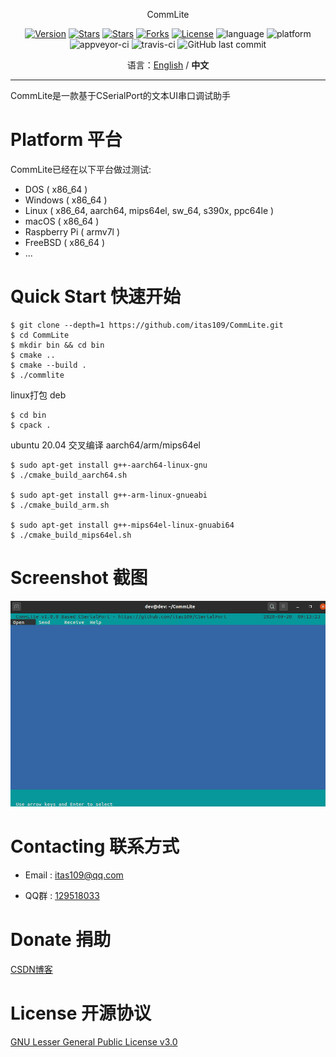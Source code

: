 <p align="center">CommLite</p>

<p align="center">
<a href="https://github.com/itas109/CommLite/releases"><img alt="Version" src="https://img.shields.io/github/release/itas109/CommLite"/></a>
<a href="https://github.com/itas109/CommLite/stargazers"><img alt="Stars" src="https://img.shields.io/github/stars/itas109/CommLite"/></a>
<a href="https://gitee.com/itas109/CommLite"><img alt="Stars" src="https://gitee.com/itas109/CommLite/badge/star.svg?theme=dark"/></a>
<a href="https://github.com/itas109/CommLite/network/members"><img alt="Forks" src="https://img.shields.io/github/forks/itas109/CommLite"/></a>
<a href="https://github.com/itas109/CommLite/blob/master/LICENSE"><img alt="License" src="https://img.shields.io/badge/License-LGPL%203.0-orange"/></a>
<img alt="language" src="https://img.shields.io/badge/language-c++-red"/>
<img alt="platform" src="https://img.shields.io/badge/platform-windows%20%7C%20linux%20%7C%20macos%20%7C%20raspberrypi%20%7C%20freebsd-lightgrey"/>
<img alt="appveyor-ci" src="https://ci.appveyor.com/api/projects/status/po449dxu00oqfpif?svg=true"/>
<img alt="travis-ci" src="https://www.travis-ci.org/itas109/CommLite.svg?branch=master"/>
<img alt="GitHub last commit" src="https://img.shields.io/github/last-commit/itas109/CommLite">
</p>

<p align="center">
语言：<a href="README-EN.md">English</a> / <strong>中文</strong>
</p>

---

CommLite是一款基于CSerialPort的文本UI串口调试助手

# Platform 平台
CommLite已经在以下平台做过测试:

   - DOS ( x86_64 )
   - Windows ( x86_64 )
   - Linux ( x86_64, aarch64, mips64el, sw_64, s390x, ppc64le )
   - macOS ( x86_64 )
   - Raspberry Pi ( armv7l )
   - FreeBSD ( x86_64 )
   - ...

# Quick Start 快速开始

```
$ git clone --depth=1 https://github.com/itas109/CommLite.git
$ cd CommLite
$ mkdir bin && cd bin
$ cmake ..
$ cmake --build .
$ ./commlite
```
linux打包 deb
```
$ cd bin
$ cpack .
```
ubuntu 20.04 交叉编译 aarch64/arm/mips64el
```
$ sudo apt-get install g++-aarch64-linux-gnu
$ ./cmake_build_aarch64.sh

$ sudo apt-get install g++-arm-linux-gnueabi
$ ./cmake_build_arm.sh

$ sudo apt-get install g++-mips64el-linux-gnuabi64
$ ./cmake_build_mips64el.sh
```

# Screenshot 截图

![image](./pic/commlite.gif)

# Contacting 联系方式

* Email : itas109@qq.com

* QQ群 : [129518033](http://shang.qq.com/wpa/qunwpa?idkey=2888fa15c4513e6bfb9347052f36e437d919b2377161862948b2a49576679fc6)

# Donate 捐助

[CSDN博客](https://blog.csdn.net/itas109)

# License 开源协议

[GNU Lesser General Public License v3.0](LICENSE)